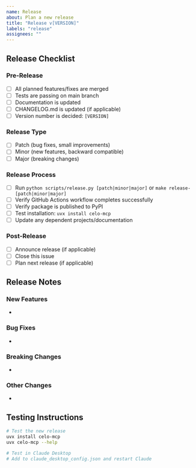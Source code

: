 ```yaml
---
name: Release
about: Plan a new release
title: "Release v[VERSION]"
labels: "release"
assignees: ""
---
```


## Release Checklist

### Pre-Release

- [ ] All planned features/fixes are merged
- [ ] Tests are passing on main branch
- [ ] Documentation is updated
- [ ] CHANGELOG.md is updated (if applicable)
- [ ] Version number is decided: `[VERSION]`

### Release Type

- [ ] Patch (bug fixes, small improvements)
- [ ] Minor (new features, backward compatible)
- [ ] Major (breaking changes)

### Release Process

- [ ] Run `python scripts/release.py [patch|minor|major]` or `make release-[patch|minor|major]`
- [ ] Verify GitHub Actions workflow completes successfully
- [ ] Verify package is published to PyPI
- [ ] Test installation: `uvx install celo-mcp`
- [ ] Update any dependent projects/documentation

### Post-Release

- [ ] Announce release (if applicable)
- [ ] Close this issue
- [ ] Plan next release (if applicable)

## Release Notes

### New Features

-

### Bug Fixes

-

### Breaking Changes

-

### Other Changes

-

## Testing Instructions

```bash
# Test the new release
uvx install celo-mcp
uvx celo-mcp --help

# Test in Claude Desktop
# Add to claude_desktop_config.json and restart Claude
```
